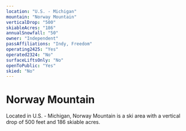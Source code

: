 ```yaml
---
location: "U.S. - Michigan"
mountain: "Norway Mountain"
verticalDrop: "500"
skiableAcres: "186"
annualSnowfall: "50"
owner: "Independent"
passAffiliations: "Indy, Freedom"
operating2425: "Yes"
operated2324: "No"
surfaceLiftsOnly: "No"
openToPublic: "Yes"
skied: "No"
---
```


# Norway Mountain

Located in U.S. - Michigan, Norway Mountain is a ski area with a vertical drop of 500 feet and 186 skiable acres.
